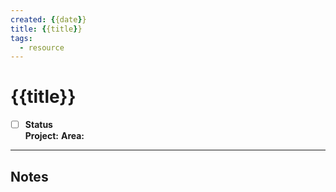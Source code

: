 ```yaml
---
created: {{date}}
title: {{title}}
tags:
  - resource
---
```


# {{title}}

- [ ] **Status**  
**Project:** 
**Area:** 

---

## Notes  
 
